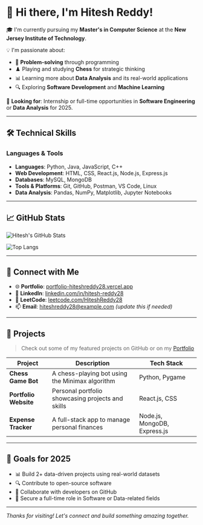 # 👋 Hi there, I'm Hitesh Reddy!

🎓 I'm currently pursuing my **Master's in Computer Science** at the **New Jersey Institute of Technology**.

💡 I'm passionate about:
- 🧠 **Problem-solving** through programming
- ♟️ Playing and studying **Chess** for strategic thinking
- 📊 Learning more about **Data Analysis** and its real-world applications
- 🔍 Exploring **Software Development** and **Machine Learning**

💼 **Looking for**: Internship or full-time opportunities in **Software Engineering** or **Data Analysis** for 2025.

---

## 🛠️ Technical Skills

### Languages & Tools
- **Languages**: Python, Java, JavaScript, C++
- **Web Development**: HTML, CSS, React.js, Node.js, Express.js
- **Databases**: MySQL, MongoDB
- **Tools & Platforms**: Git, GitHub, Postman, VS Code, Linux
- **Data Analysis**: Pandas, NumPy, Matplotlib, Jupyter Notebooks

---

## 📈 GitHub Stats

![Hitesh's GitHub Stats](https://github-readme-stats.vercel.app/api?username=HiteshReddy28&show_icons=true&theme=radical)

![Top Langs](https://github-readme-stats.vercel.app/api/top-langs/?username=HiteshReddy28&layout=compact&theme=radical)

---

## 🔗 Connect with Me

- 🌐 **Portfolio**: [portfolio-hiteshreddy28.vercel.app](https://portfolio-hiteshreddy28.vercel.app/)
- 💼 **LinkedIn**: [linkedin.com/in/hitesh-reddy28](https://www.linkedin.com/in/hitesh-reddy28)
- 🧠 **LeetCode**: [leetcode.com/HiteshReddy28](https://leetcode.com/HiteshReddy28)
- 📫 **Email**: hiteshreddy28@example.com *(update this if needed)*

---

## 🚀 Projects

> Check out some of my featured projects on GitHub or on my [Portfolio](https://portfolio-hiteshreddy28.vercel.app/)

| Project | Description | Tech Stack |
|--------|-------------|------------|
| **Chess Game Bot** | A chess-playing bot using the Minimax algorithm | Python, Pygame |
| **Portfolio Website** | Personal portfolio showcasing projects and skills | React.js, CSS |
| **Expense Tracker** | A full-stack app to manage personal finances | Node.js, MongoDB, Express.js |

---

## 🎯 Goals for 2025
- 📊 Build 2+ data-driven projects using real-world datasets
- 🔍 Contribute to open-source software
- 🤝 Collaborate with developers on GitHub
- 💼 Secure a full-time role in Software or Data-related fields

---

_Thanks for visiting! Let's connect and build something amazing together._

